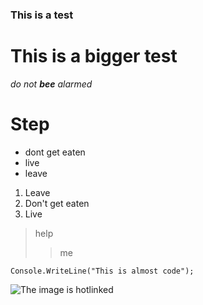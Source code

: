 ### This is a test

# This is a bigger test

*do not __bee__ alarmed*

# Step

* dont get eaten
* live
* leave

1. Leave
1. Don't get eaten
1. Live

> help
>> me

```
Console.WriteLine("This is almost code");
```

![The image is hotlinked](https://www.dreamhost.com/academy/wp-content/uploads/2020/12/what-is-web-hosting-750x498.jpg "This is hotlinked")

